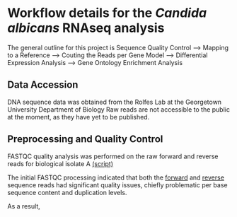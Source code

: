 # Workflow details for the _Candida albicans_ RNAseq analysis 
The general outline for this project is Sequence Quality Control --> Mapping to a Reference --> Couting the Reads per Gene Model --> Differential Expression Analysis --> Gene Ontology Enrichment Analysis

## Data Accession
DNA sequence data was obtained from the Rolfes Lab at the Georgetown University Department of Biology
Raw reads are not accessible to the public at the moment, as they have yet to be published.

## Preprocessing and Quality Control
FASTQC quality analysis was performed on the raw forward and reverse reads for biological isolate A [(script)](https://github.com/emb340/RNAseq_Project/blob/main/fastqc1.SBATCH)

The initial FASTQC processing indicated that both the [forward](https://github.com/emb340/RNAseq_Project/blob/main/WTA1_1_preclean_fastqc.html) and [reverse](https://github.com/emb340/RNAseq_Project/blob/main/WTA1_2_preclean_fastqc.html) sequence reads had significant quality issues, chiefly problematic per base sequence content and duplication levels.

As a result, 
